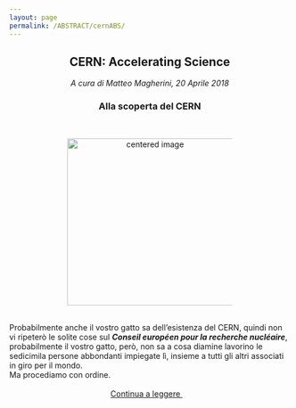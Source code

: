 ```yaml
---
layout: page
permalink: /ABSTRACT/cernABS/
---
```

<link rel="stylesheet" href="https://maxcdn.bootstrapcdn.com/font-awesome/4.7.0/css/font-awesome.min.css">
<center>
 <h2>CERN: Accelerating Science </h2>
<h7><em> A cura di Matteo Magherini, 20 Aprile 2018 </em></h7><br>
 <h3>Alla scoperta del CERN</h3>
 <br> </center>

 <figure>
<center>
    <img src="/perugia/cern/cms.jpg" alt="centered image" style="max-width:70%"
    height="auto" width="300" class="responsive" >
</center>
</figure>


<br>
Probabilmente anche il vostro gatto sa dell’esistenza del CERN, quindi non vi ripeterò le solite cose sul <b><em>Conseil européen pour la recherche nucléaire</em></b>, probabilmente il vostro gatto, però, non sa a cosa diamine lavorino le sedicimila persone abbondanti impiegate lì, insieme a tutti gli altri associati in giro per il mondo.<br>
Ma procediamo con ordine.<br><br>


<center>
<a href="/perugia/ArticoliHTML/cern/"> Continua a leggere </a> &nbsp; &nbsp;
</center>
